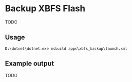# Backup XBFS Flash

TODO

## Usage

```
D:\dotnet\dotnet.exe msbuild apps\xbfs_backup\launch.xml
```

## Example output

TODO